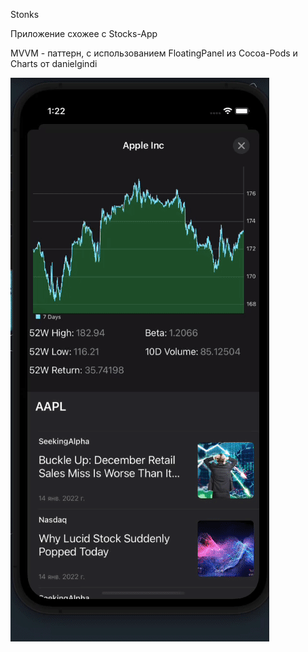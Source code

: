 Stonks

Приложение схожее с Stocks-App

MVVM - паттерн, с использованием FloatingPanel из Cocoa-Pods и Charts от danielgindi


![alt-text](https://github.com/AndrewV92/Stonks/blob/main/ezgif-7-ffc9066a53.gif)
